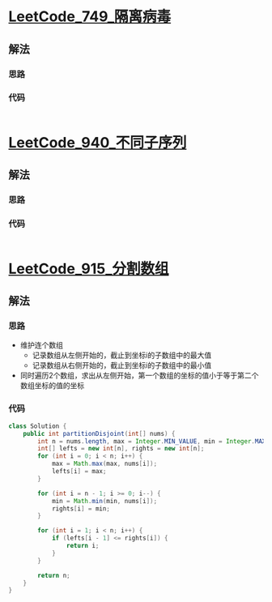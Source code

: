 # [LeetCode_749_隔离病毒](https://leetcode.cn/problems/contain-virus/)
## 解法
### 思路

### 代码
```java

```
# [LeetCode_940_不同子序列](https://leetcode.cn/problems/distinct-subsequences-ii/)
## 解法
### 思路

### 代码
```java

```
# [LeetCode_915_分割数组](https://leetcode.cn/problems/partition-array-into-disjoint-intervals/)
## 解法
### 思路
- 维护连个数组
    - 记录数组从左侧开始的，截止到坐标i的子数组中的最大值
    - 记录数组从右侧开始的，截止到坐标i的子数组中的最小值
- 同时遍历2个数组，求出从左侧开始，第一个数组的坐标的值小于等于第二个数组坐标的值的坐标
### 代码
```java
class Solution {
    public int partitionDisjoint(int[] nums) {
        int n = nums.length, max = Integer.MIN_VALUE, min = Integer.MAX_VALUE;
        int[] lefts = new int[n], rights = new int[n];
        for (int i = 0; i < n; i++) {
            max = Math.max(max, nums[i]);
            lefts[i] = max;
        }

        for (int i = n - 1; i >= 0; i--) {
            min = Math.min(min, nums[i]);
            rights[i] = min;
        }

        for (int i = 1; i < n; i++) {
            if (lefts[i - 1] <= rights[i]) {
                return i;
            }
        }

        return n;
    }
}
```